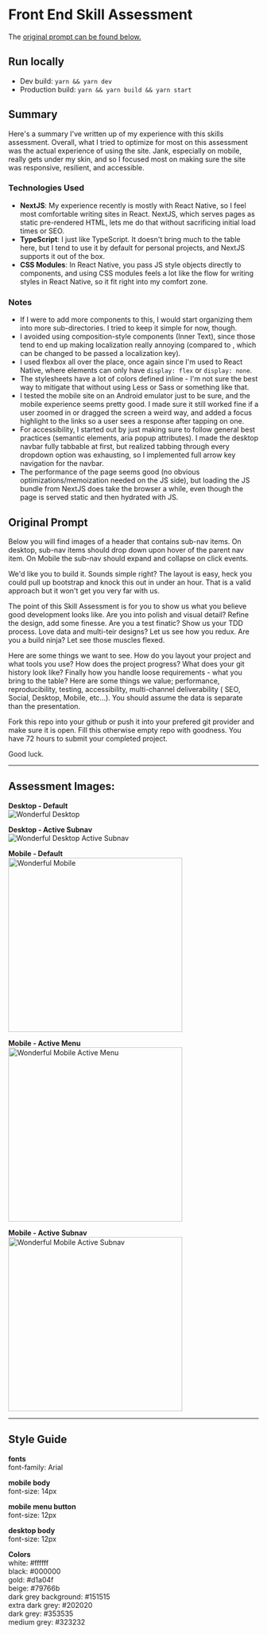 # Front End Skill Assessment

The [original prompt can be found below.](#original-prompt)

## Run locally

- Dev build: `yarn && yarn dev`
- Production build: `yarn && yarn build && yarn start`

## Summary

Here's a summary I've written up of my experience with this skills assessment. Overall, what I tried to optimize for most on this assessment was the actual experience of using the site. Jank, especially on mobile, really gets under my skin, and so I focused most on making sure the site was responsive, resilient, and accessible.

### Technologies Used

- **NextJS**: My experience recently is mostly with React Native, so I feel most comfortable writing sites in React. NextJS, which serves pages as static pre-rendered HTML, lets me do that without sacrificing initial load times or SEO.
- **TypeScript**: I just like TypeScript. It doesn't bring much to the table here, but I tend to use it by default for personal projects, and NextJS supports it out of the box.
- **CSS Modules**: In React Native, you pass JS style objects directly to components, and using CSS modules feels a lot like the flow for writing styles in React Native, so it fit right into my comfort zone.

### Notes

- If I were to add more components to this, I would start organizing them into more sub-directories. I tried to keep it simple for now, though.
- I avoided using composition-style components (<MyThing>Inner Text</MyThing>), since those tend to end up making localization really annoying (compared to <MyThing innerText="Inner Text" />, which can be changed to be passed a localization key).
- I used flexbox all over the place, once again since I'm used to React Native, where elements can only have `display: flex` or `display: none`.
- The stylesheets have a lot of colors defined inline - I'm not sure the best way to mitigate that without using Less or Sass or something like that.
- I tested the mobile site on an Android emulator just to be sure, and the mobile experience seems pretty good. I made sure it still worked fine if a user zoomed in or dragged the screen a weird way, and added a focus highlight to the links so a user sees a response after tapping on one.
- For accessibility, I started out by just making sure to follow general best practices (semantic elements, aria popup attributes). I made the desktop navbar fully tabbable at first, but realized tabbing through every dropdown option was exhausting, so I implemented full arrow key navigation for the navbar.
- The performance of the page seems good (no obvious optimizations/memoization needed on the JS side), but loading the JS bundle from NextJS does take the browser a while, even though the page is served static and then hydrated with JS.

## Original Prompt

Below you will find images of a header that contains sub-nav items. On desktop, sub-nav items should drop down upon hover of the parent nav item. On Mobile the sub-nav should expand and collapse on click events.

We'd like you to build it. Sounds simple right? The layout is easy, heck you could pull up bootstrap and knock this out in under an hour. That is a valid approach but it won't get you very far with us.

The point of this Skill Assessment is for you to show us what you believe good development looks like. Are you into polish and visual detail? Refine the design, add some finesse. Are you a test finatic? Show us your TDD process. Love data and multi-teir designs? Let us see how you redux. Are you a build ninja? Let see those muscles flexed.

Here are some things we want to see. How do you layout your project and what tools you use? How does the project progress? What does your git history look like? Finally how you handle loose requirements - what you bring to the table? Here are some things we value; performance, reproducibility, testing, accessibility, multi-channel deliverability ( SEO, Social, Desktop, Mobile, etc...). You should assume the data is separate than the presentation.

Fork this repo into your github or push it into your prefered git provider and make sure it is open. Fill this otherwise empty repo with goodness. You have 72 hours to submit your completed project.

Good luck.

---

## Assessment Images:

**Desktop - Default**  
![Wonderful Desktop](./wonderful-desktop.png)

**Desktop - Active Subnav**  
![Wonderful Desktop Active Subnav](./wonderful-desktop-active-subnav.png)

**Mobile - Default**  
<img src="./wonderful-mobile.png" alt="Wonderful Mobile" width="350"/>

**Mobile - Active Menu**  
<img src="./wonderful-mobile-active-menu.png" alt="Wonderful Mobile Active Menu" width="350"/>

**Mobile - Active Subnav**  
<img src="./wonderful-mobile-active-subnav.png" alt="Wonderful Mobile Active Subnav" width="350"/>

---

## Style Guide

**fonts**  
font-family: Arial

**mobile body**  
font-size: 14px

**mobile menu button**  
font-size: 12px

**desktop body**  
font-size: 12px

**Colors**  
white: #ffffff  
black: #000000  
gold: #d1a04f  
beige: #79766b  
dark grey background: #151515  
extra dark grey: #202020  
dark grey: #353535  
medium grey: #323232
